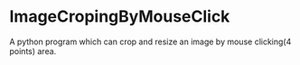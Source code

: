 # ImageCropingByMouseClick

A python program which can crop and resize an image by mouse clicking(4 points) area.
